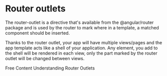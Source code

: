 # Router outlets

The router-outlet is a directive that's available from the @angular/router package and is used by the router to mark where in a template, a matched component should be inserted.

Thanks to the router outlet, your app will have multiple views/pages and the app template acts like a shell of your application. Any element, you add to the shell will be rendered in each view, only the part marked by the router outlet will be changed between views.

<ResourceGroupTitle>Free Content</ResourceGroupTitle>
<BadgeLink colorScheme='blue' badgeText='Official Website' href='https://angular.io/api/router/RouterOutlet'>Understanding Router Outlets</BadgeLink>
